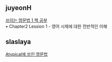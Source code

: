 <h2>juyeonH</h2><a href="https://mycodeplayground66.notion.site/LESSON01-1716b28f6efe4f7b91ced55666767624?pvs=4">쓰이는 영문법 1 책 공부</a><br>• Chapter2 Lession 1 - 영어 시제에 대한 전반적인 이해<h2>slaslaya</h2><a href="https://www.notion.so/slaplace/Atypical-S2-fcf79076bbfc43bf9c02db44463a1036?pvs=4">Atypical에 쓰인 영문법</a>